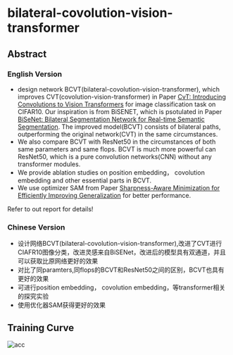 # bilateral-covolution-vision-transformer

## Abstract

### English Version

* design network BCVT(bilateral-covolution-vision-transformer), which improves CVT(covolution-vision-transformer) in Paper [CvT: Introducing Convolutions to Vision Transformers](https://arxiv.org/pdf/2103.15808v1.pdf) for image classification task on CIFAR10. Our inspiration is from BiSENET, which is psotulated in Paper [BiSeNet: Bilateral Segmentation Network for Real-time Semantic Segmentation](https://arxiv.org/pdf/1808.00897v1.pdf). The improved model(BCVT) consists of bilateral paths, outperforming the original network(CVT) in the same circumstances.
* We also compare BCVT with ResNet50 in the circumstances of both same parameters and same flops. BCVT is much more powerful can ResNet50, which is a pure convolution networks(CNN) without any transformer modules.
* We provide ablation studies on position embedding， covolution embedding and other essential parts in BCVT.
* We use optimizer SAM from Paper [Sharpness-Aware Minimization for Efficiently Improving Generalization](https://arxiv.org/pdf/2010.01412v3.pdf) for better performance.

Refer to out report for details!

### Chinese Version

* 设计网络BCVT(bilateral-covolution-vision-transformer),改进了CVT进行CIAFR10图像分类，改进灵感来自BiSENet，改进后的模型具有双通道，并且可以获取比原网络更好的效果
* 对比了同paramters,同flops的BCVT和ResNet50之间的区别，BCVT也具有更好的效果
* 可进行position embedding， covolution embedding，等transformer相关的探究实验
* 使用优化器SAM获得更好的效果


## Training Curve

![acc](https://github.com/TrueNobility303/bi-covolution-vision-transformer/edit/master/curve.png)


